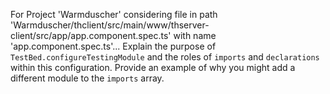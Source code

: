 For Project 'Warmduscher' considering file in path 'Warmduscher/thclient/src/main/www/thserver-client/src/app/app.component.spec.ts' with name 'app.component.spec.ts'... 
Explain the purpose of `TestBed.configureTestingModule` and the roles of `imports` and `declarations` within this configuration. Provide an example of why you might add a different module to the `imports` array.